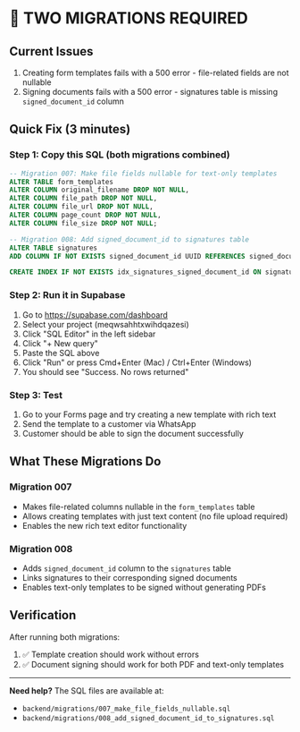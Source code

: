 # 🚨 TWO MIGRATIONS REQUIRED

## Current Issues
1. Creating form templates fails with a 500 error - file-related fields are not nullable
2. Signing documents fails with a 500 error - signatures table is missing `signed_document_id` column

## Quick Fix (3 minutes)

### Step 1: Copy this SQL (both migrations combined)
```sql
-- Migration 007: Make file fields nullable for text-only templates
ALTER TABLE form_templates
ALTER COLUMN original_filename DROP NOT NULL,
ALTER COLUMN file_path DROP NOT NULL,
ALTER COLUMN file_url DROP NOT NULL,
ALTER COLUMN page_count DROP NOT NULL,
ALTER COLUMN file_size DROP NOT NULL;

-- Migration 008: Add signed_document_id to signatures table
ALTER TABLE signatures
ADD COLUMN IF NOT EXISTS signed_document_id UUID REFERENCES signed_documents(id) ON DELETE SET NULL;

CREATE INDEX IF NOT EXISTS idx_signatures_signed_document_id ON signatures(signed_document_id);
```

### Step 2: Run it in Supabase
1. Go to https://supabase.com/dashboard
2. Select your project (meqwsahhtxwihdqazesi)
3. Click "SQL Editor" in the left sidebar
4. Click "+ New query"
5. Paste the SQL above
6. Click "Run" or press Cmd+Enter (Mac) / Ctrl+Enter (Windows)
7. You should see "Success. No rows returned"

### Step 3: Test
1. Go to your Forms page and try creating a new template with rich text
2. Send the template to a customer via WhatsApp
3. Customer should be able to sign the document successfully

## What These Migrations Do

### Migration 007
- Makes file-related columns nullable in the `form_templates` table
- Allows creating templates with just text content (no file upload required)
- Enables the new rich text editor functionality

### Migration 008
- Adds `signed_document_id` column to the `signatures` table
- Links signatures to their corresponding signed documents
- Enables text-only templates to be signed without generating PDFs

## Verification
After running both migrations:
1. ✅ Template creation should work without errors
2. ✅ Document signing should work for both PDF and text-only templates

---

**Need help?** The SQL files are available at:
- `backend/migrations/007_make_file_fields_nullable.sql`
- `backend/migrations/008_add_signed_document_id_to_signatures.sql`
